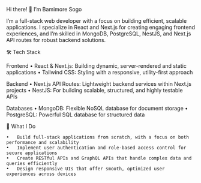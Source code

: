 
Hi there! 👋 I’m Bamimore Sogo

I’m a full-stack web developer with a focus on building efficient, scalable applications. I specialize in React and Next.js for creating engaging frontend experiences, and I’m skilled in MongoDB, PostgreSQL, NestJS, and Next.js API routes for robust backend solutions.

🛠️ Tech Stack

Frontend
	•	React & Next.js: Building dynamic, server-rendered and static applications
	•	Tailwind CSS: Styling with a responsive, utility-first approach

Backend
	•	Next.js API Routes: Lightweight backend services within Next.js projects
	•	NestJS: For building scalable, structured, and highly testable APIs

Databases
	•	MongoDB: Flexible NoSQL database for document storage
	•	PostgreSQL: Powerful SQL database for structured data

🌟 What I Do

	•	Build full-stack applications from scratch, with a focus on both performance and scalability
	•	Implement user authentication and role-based access control for secure applications
	•	Create RESTful APIs and GraphQL APIs that handle complex data and queries efficiently
	•	Design responsive UIs that offer smooth, optimized user experiences across devices

